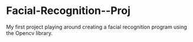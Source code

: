 # Facial-Recognition--Proj
My first project playing around creating a facial recognition program using the Opencv library.
